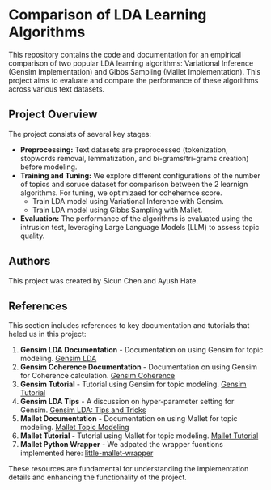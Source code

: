 # Comparison of LDA Learning Algorithms

This repository contains the code and documentation for an empirical comparison of two popular LDA learning algorithms: Variational Inference (Gensim Implementation) and Gibbs Sampling (Mallet Implementation). This project aims to evaluate and compare the performance of these algorithms across various text datasets.

## Project Overview

The project consists of several key stages:

- **Preprocessing:** Text datasets are preprocessed (tokenization, stopwords removal, lemmatization, and bi-grams/tri-grams creation) before modeling.
- **Training and Tuning:** We explore different configurations of the number of topics and soruce dataset for comparison between the 2 learnign algorithms. For tuning, we optimizaed for cohehernce score.
  - Train LDA model using Variational Inference with Gensim.
  - Train LDA model using Gibbs Sampling with Mallet.
- **Evaluation:** The performance of the algorithms is evaluated using the intrusion test, leveraging Large Language Models (LLM) to assess topic quality.

## Authors

This project was created by Sicun Chen and Ayush Hate.

## References

This section includes references to key documentation and tutorials that heled us in this project:

1. **Gensim LDA Documentation** - Documentation on using Gensim for topic modeling. [Gensim LDA](https://radimrehurek.com/gensim/models/ldamodel.html)
2. **Gensim Coherence Documentation** - Documentation on using Gensim for Coherence calculation. [Gensim Coherence](https://radimrehurek.com/gensim/models/coherencemodel.html)
3. **Gensim Tutorial** - Tutorial using Gensim for topic modeling. [Gensim Tutorial](https://radimrehurek.com/gensim/auto_examples/tutorials/run_lda.html)
4. **Gensim LDA Tips** - A discussion on hyper-parameter setting for Gensim. [Gensim LDA: Tips and Tricks](https://miningthedetails.com/blog/python/lda/GensimLDA/)
5. **Mallet Documentation** - Documentation on using Mallet for topic modeling. [Mallet Topic Modeling](https://mimno.github.io/Mallet/topics)
6. **Mallet Tutorial** - Tutorial using Mallet for topic modeling. [Mallet Tutorial](https://programminghistorian.org/en/lessons/topic-modeling-and-mallet#your-first-topic-model)
7. **Mallet Python Wrapper** - We adpated the wrapper fucntions implemented here: [
little-mallet-wrapper](https://github.com/maria-antoniak/little-mallet-wrapper)

These resources are fundamental for understanding the implementation details and enhancing the functionality of the project.
